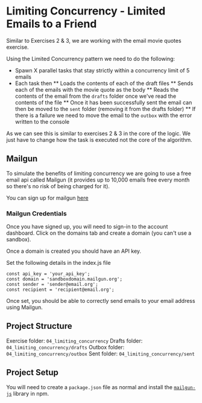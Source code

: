 # Limiting Concurrency - Limited Emails to a Friend

Similar to Exercises 2 & 3, we are working with the email movie quotes exercise.

Using the Limited Concurrency pattern we need to do the following:

* Spawn X parallel tasks that stay strictly within a concurrency limit of 5 emails
* Each task then
** Loads the contents of each of the draft files
** Sends each of the emails with the movie quote as the body
** Reads the contents of the email from the `drafts` folder once we've read the contents of the file
** Once it has been successfully sent the email can then be moved to the `sent` folder (removing it from the drafts folder)
** If there is a failure we need to move the email to the `outbox` with the error written to the console

As we can see this is similar to exercises 2 & 3 in the core of the logic. We just have to change how the task is executed not the core of the algorithm.

## Mailgun

To simulate the benefits of limiting concurrency we are going to use a free email api called Mailgun (it provides up to 10,000 emails free every month so there's no risk of being charged for it).

You can sign up for mailgun [here](https://signup.mailgun.com/new/signup)

### Mailgun Credentials

Once you have signed up, you will need to sign-in to the account dashboard.
Click on the domains tab and create a domain (you can't use a sandbox).

Once a domain is created you should have an API key.

Set the following details in the index.js file

```$javascript
const api_key = 'your_api_key';
const domain = 'sandboxdomain.mailgun.org';
const sender = 'sender@email.org';
const recipient = 'recipient@email.org';
```

Once set, you should be able to correctly send emails to your email address using Mailgun.

## Project Structure

Exercise folder: `04_limiting_concurrency`
Drafts folder: `04_limiting_concurrency/drafts`
Outbox folder: `04_limiting_concurrency/outbox`
Sent folder: `04_limiting_concurrency/sent`

## Project Setup

You will need to create a `package.json` file as normal and install the [`mailgun-js`](https://www.npmjs.com/package/mailgun-js) library in npm.


